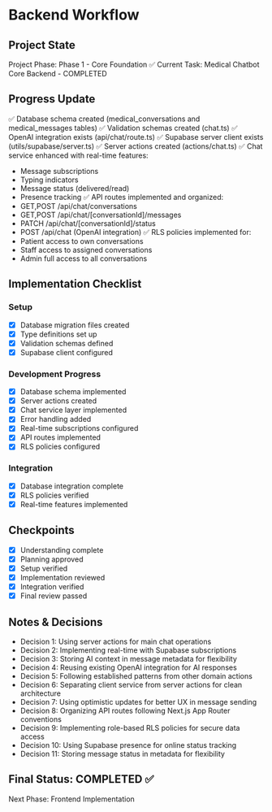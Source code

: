 # Backend Workflow

## Project State
Project Phase: Phase 1 - Core Foundation ✅
Current Task: Medical Chatbot Core Backend - COMPLETED

## Progress Update
✅ Database schema created (medical_conversations and medical_messages tables)
✅ Validation schemas created (chat.ts)
✅ OpenAI integration exists (api/chat/route.ts)
✅ Supabase server client exists (utils/supabase/server.ts)
✅ Server actions created (actions/chat.ts)
✅ Chat service enhanced with real-time features:
   - Message subscriptions
   - Typing indicators
   - Message status (delivered/read)
   - Presence tracking
✅ API routes implemented and organized:
   - GET,POST /api/chat/conversations
   - GET,POST /api/chat/[conversationId]/messages
   - PATCH /api/chat/[conversationId]/status
   - POST /api/chat (OpenAI integration)
✅ RLS policies implemented for:
   - Patient access to own conversations
   - Staff access to assigned conversations
   - Admin full access to all conversations

## Implementation Checklist

### Setup
- [x] Database migration files created
- [x] Type definitions set up
- [x] Validation schemas defined
- [x] Supabase client configured

### Development Progress
- [x] Database schema implemented
- [x] Server actions created
- [x] Chat service layer implemented
- [x] Error handling added
- [x] Real-time subscriptions configured
- [x] API routes implemented
- [x] RLS policies configured

### Integration
- [x] Database integration complete
- [x] RLS policies verified
- [x] Real-time features implemented

## Checkpoints
- [x] Understanding complete
- [x] Planning approved
- [x] Setup verified
- [x] Implementation reviewed
- [x] Integration verified
- [x] Final review passed

## Notes & Decisions
- Decision 1: Using server actions for main chat operations
- Decision 2: Implementing real-time with Supabase subscriptions
- Decision 3: Storing AI context in message metadata for flexibility
- Decision 4: Reusing existing OpenAI integration for AI responses
- Decision 5: Following established patterns from other domain actions
- Decision 6: Separating client service from server actions for clean architecture
- Decision 7: Using optimistic updates for better UX in message sending
- Decision 8: Organizing API routes following Next.js App Router conventions
- Decision 9: Implementing role-based RLS policies for secure data access
- Decision 10: Using Supabase presence for online status tracking
- Decision 11: Storing message status in metadata for flexibility

## Final Status: COMPLETED ✅
Next Phase: Frontend Implementation
